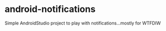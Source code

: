 # android-notifications
Simple AndroidStudio project to play with notifications...mostly for WTFDIW
